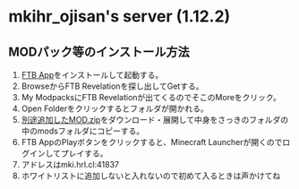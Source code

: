 # mkihr_ojisan's server (1.12.2)

## MODパック等のインストール方法

1. [FTB App](https://feed-the-beast.com)をインストールして起動する。
1. BrowseからFTB Revelationを探し出してGetする。
1. My ModpacksにFTB Revelationが出てくるのでそこのMoreをクリック。
1. Open Folderをクリックするとフォルダが開かれる。
1. [別途追加したMOD.zip](https://github.com/mkihr-ojisan/mkihr_ojisan-s-server-installation/raw/main/extra-mods.zip)をダウンロード・展開して中身をさっきのフォルダの中のmodsフォルダにコピーする。
1. FTB AppのPlayボタンをクリックすると、Minecraft Launcherが開くのでログインしてプレイする。
1. アドレスはmki.hrl.cl:41837
1. ホワイトリストに追加しないと入れないので初めて入るときは声かけてね
